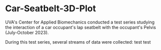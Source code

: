 # Car-Seatbelt-3D-Plot
UVA's Center for Applied Biomechanics conducted a test series studying the interaction of a car occupant's lap seatbelt with the occupant's Pelvis (July-October 2023).

During this test series, several streams of data were collected:
  test
  test

